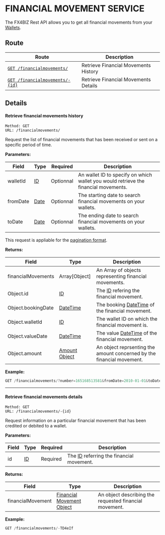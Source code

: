 # FINANCIAL MOVEMENT SERVICE # 

The FX4BIZ Rest API allows you to get all financial movements from your [Wallets](./walletAccountService.md).

## Route ##

| Route | Description |
|-------|-------------|
| [`GET /financialmovements/`](#cget_financialmovements) | Retrieve Financial Movements History |
| [`GET /financialmovements/-{id}`](#get_financialmovements) | Retrieve Financial Movements Details |

## Details ##

#### <a id="cget_financialmovements"></a> Retrieve financial movements history ####

```
Method: GET 
URL: /financialmovements/
```
Request the list of financial movements that has been received or sent on a specific period of time.

**Parameters:**

| Field | Type | Required | Description |
|-------|------|----------|-------------|
| walletId | [ID](../conventions/formattingConventions.md#type_id) | Optionnal | An wallet ID to specify on which wallet you would retrieve the financial movements. | 
| fromDate | [Date](../conventions/formattingConventions.md#type_date) | Optionnal | The starting date to search financial movements on your wallets. |
| toDate |  [Date](../conventions/formattingConventions.md#type_date) | Optionnal | The ending date to search financial movements on your wallets. | 

This request is appliable for the [pagination format](../conventions/formattingConventions.md#pagination).

**Returns:**

| Field | Type | Description |
|-------|------|-------------|
| financialMovements | Array[Object] | An Array of objects representing financial movements. |
| Object.id | [ID](../conventions/formattingConventions.md#type_id) | The [ID](../conventions/formattingConventions.md#type_id) refering the financial movement. |
| Object.bookingDate | [DateTime](../conventions/formattingConventions.md#type_datetime) | The booking [DateTime](../conventions/formattingConventions.md#type_datetime) of the financial movement. |
| Object.walletId | [ID](../conventions/formattingConventions.md#type_id) | The wallet ID on which the financial movement is. |
| Object.valueDate | [DateTime](../conventions/formattingConventions.md#type_datetime) | The value [DateTime](../conventions/formattingConventions.md#type_datetime) of the financial movement. |
| Object.amount | [Amount Object](../objects/objects.md#amount_object) | An object reprsenting the amount concerned by the financial movement. |

**Example:**
```js
GET /financialmovements/?number=165168513581&fromDate=2010-01-01&toDate?2015-04-30&per_page=10&page=1
```

<hr />

#### <a id="get_financialmovements"></a> Retrieve financial movements details ####

```
Method: GET 
URL: /financialmovements/-{id}
```
Request information on a particular financial movement that has been credited or debited to a wallet. 

**Parameters:**

| Field | Type | Required | Description |
|-------|------|----------|-------------|
| id | [ID](../conventions/formattingConventions.md#type_id) | Required | The [ID](../conventions/formattingConventions.md#type_id) referring the financial movement. |

**Returns:**

| Field | Type | Description |
|-------|------|-------------|
| financialMovement | [Financial Movement Object](../objects/objects.md#financial_movement_object) | An object describing the requested financial movement. |

**Example:**
```js
GET /financialmovements/-TD4eIf
```

